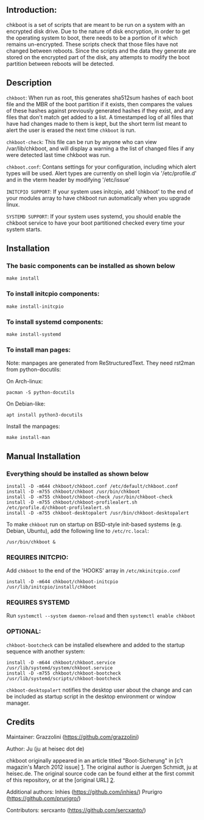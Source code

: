 Introduction:
-------------

chkboot is a set of scripts that are meant to be run on a system with an
encrypted disk drive. Due to the nature of disk encryption, in order to get
the operating system to boot, there needs to be a portion of it which remains
un-encrypted. These scripts check that those files have not changed between
reboots. Since the scripts and the data they generate are stored on the
encrypted part of the disk, any attempts to modify the boot partition between
reboots will be detected.


Description
------------

`chkboot`: When run as root, this generates sha512sum hashes of each boot file
and the MBR of the boot partition if it exists, then compares the values of
these hashes against previously generated hashes if they exist, and any files
that don't match get added to a list. A timestamped log of all files that have
had changes made to them is kept, but the short term list meant to alert the
user is erased the next time `chkboot` is run.

`chkboot-check`: This file can be run by anyone who can view /var/lib/chkboot,
and will display a warning a the list of changed files if any were detected last
time chkboot was run.

`chkboot.conf`: Contans settings for your configuration, including which
alert types will be used. Alert types are currently on shell login via
'/etc/profile.d' and in the vterm header by modifying '/etc/issue'

`INITCPIO SUPPORT`: If your system uses initcpio, add 'chkboot' to the end of
your modules array to have chkboot run automatically when you upgrade linux.

`SYSTEMD SUPPORT`: If your system uses systemd, you should enable the chkboot
service to have your boot partitioned checked every time your system starts.

Installation
------------

### The basic components can be installed as shown below

```
make install
```

### To install initcpio components:

```
make install-initcpio
```

### To install systemd components:

```
make install-systemd
```

### To install man pages:

Note: manpages are generated from ReStructuredText. They need rst2man from
python-docutils:

On Arch-linux:
```
pacman -S python-docutils
```

On Debian-like:
```
apt install python3-docutils
```

Install the manpages:

```
make install-man
```

Manual Installation 
-------------------

### Everything should be installed as shown below

```
install -D -m644 chkboot/chkboot.conf /etc/default/chkboot.conf
install -D -m755 chkboot/chkboot /usr/bin/chkboot
install -D -m755 chkboot/chkboot-check /usr/bin/chkboot-check
install -D -m755 chkboot/chkboot-profilealert.sh /etc/profile.d/chkboot-profilealert.sh
install -D -m755 chkboot-desktopalert /usr/bin/chkboot-desktopalert
```

To make `chkboot` run on startup on BSD-style init-based systems (e.g. Debian,
Ubuntu), add the following line to `/etc/rc.local`:

```
/usr/bin/chkboot &
```

### REQUIRES INITCPIO: 

Add `chkboot` to the end of the 'HOOKS' array in `/etc/mkinitcpio.conf`

```
install -D -m644 chkboot/chkboot-initcpio /usr/lib/initcpio/install/chkboot
```

### REQUIRES SYSTEMD

Run `systemctl --system daemon-reload` and then `systemctl enable chkboot`

### OPTIONAL:

`chkboot-bootcheck` can be installed elsewhere and added to the startup sequence 
with another system:

```
install -D -m644 chkboot/chkboot.service /usr/lib/systemd/system/chkboot.service
install -D -m755 chkboot/chkboot-bootcheck /usr/lib/systemd/scripts/chkboot-bootcheck
```

``chkboot-desktopalert`` notifies the desktop user about the change and can be
included as startup script in the desktop environment or window manager.

Credits
-------

Maintainer: Grazzolini (https://github.com/grazzolini)

Author: Ju (ju at heisec dot de)

chkboot originally appeared in an article titled "Boot-Sicherung" in [c't
magazin's March 2012 issue] [1]. The original author is Juergen Schmidt, ju at
heisec.de. The original source code can be found either at the first commit of
this repository, or at the [original URL] [2].

[1]: http://www.heise.de/ct/inhalt/2012/03/146/
[2]: http://ftp.heise.de/pub/ct/listings/1203-146.zip

Additional authors:
Inhies (https://github.com/inhies/)
Prurigro (https://github.com/prurigro/)

Contributors:
sercxanto (https://github.com/sercxanto/)
